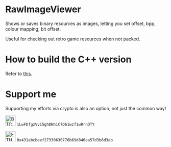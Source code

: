 # RawImageViewer

Shows or saves binary resources as images, letting you set offset, bpp, colour mapping, bit offset.

Useful for checking out retro game resources when not packed.

# How to build the C++ version

Refer to [this](BUILD.md).

 
# Support me

Supporting my efforts via crypto is also an option, not just the common way!
 
<img src="https://cryptologos.cc/logos/bitcoin-btc-logo.svg" height=32dp alt="BTC" /> `1LwFDfgzVvi5ghDNhiC7D61wzf1wRrnDTY`

<img src="https://cryptologos.cc/logos/versions/ethereum-eth-logo-colored.svg" height=32dp alt="ETH" /> `0x431abcbeef27330630776b69d846ea57d3b6d3ab`